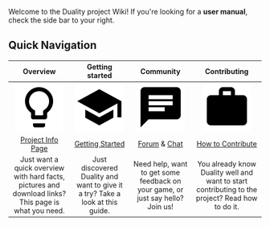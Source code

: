 Welcome to the Duality project Wiki! If you're looking for a **user manual**, check the side bar to your right. 

## Quick Navigation

| Overview | Getting started | Community | Contributing |
|:--------:|:---------------:|:---------:|:------------:|
| <img src="pages/img/Misc/lightbulb.png" /> | <img src="pages/img/Misc/school.png" /> | <img src="pages/img/Misc/chat.png" /> | <img src="pages/img/Misc/work.png" /> |
| [Project Info Page](http://duality.adamslair.net/) | [Getting Started](pages/v2/getting-started) | [Forum](http://forum.adamslair.net/) & [Chat](http://chat.adamslair.net/) | [How to Contribute](pages/v2/how-to-contribute) |
| Just want a quick overview with hard facts, pictures and download links? This page is what you need. | Just discovered Duality and want to give it a try? Take a look at this guide. | Need help, want to get some feedback on your game, or just say hello? Join us! | You already know Duality well and want to start contributing to the project? Read how to do it. |

